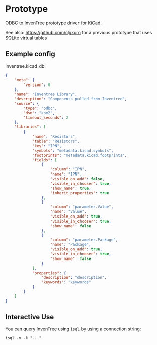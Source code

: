 # Prototype

ODBC to InvenTree prototype driver for KiCad.

See also: https://github.com/clj/kom for a previous prototype that uses SQLite virtual tables

## Example config

inventree.kicad_dbl
```json
{
    "meta": {
        "version": 0
    },
    "name": "Inventree Library",
    "description": "Components pulled from Inventree",
    "source": {
        "type": "odbc",
        "dsn": "kom2",
        "timeout_seconds": 2
    },
    "libraries": [
        {
            "name": "Resistors",
            "table": "Resistors",
            "key": "IPN",
            "symbols": "metadata.kicad.symbols",
            "footprints": "metadata.kicad.footprints",
            "fields": [
                {
                    "column": "IPN",
                    "name": "IPN",
                    "visible_on_add": false,
                    "visible_in_chooser": true,
                    "show_name": true,
                    "inherit_properties": true
                },
                {
                    "column": "parameter.Value",
                    "name": "Value",
                    "visible_on_add": true,
                    "visible_in_chooser": true,
                    "show_name": false
                },
                {
                    "column": "parameter.Package",
                    "name": "Package",
                    "visible_on_add": true,
                    "visible_in_chooser": true,
                    "show_name": false
                }
            ],
            "properties": {
                "description": "description",
                "keywords": "keywords"
            }
        }
    ]
}
```

## Interactive Use

You can query InvenTree using `isql` by using a connection string:

    isql -v -k "..."
